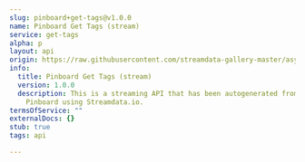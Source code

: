 ```yaml
---
slug: pinboard+get-tags@v1.0.0
name: Pinboard Get Tags (stream)
service: get-tags
alpha: p
layout: api
origin: https://raw.githubusercontent.com/streamdata-gallery-master/asyncapi/master/_listings/pinboard/pinboard-get-tags-stream-async.md
info:
  title: Pinboard Get Tags (stream)
  version: 1.0.0
  description: This is a streaming API that has been autogenerated from the
    Pinboard using Streamdata.io.
termsOfService: ""
externalDocs: {}
stub: true
tags: api

---
```

